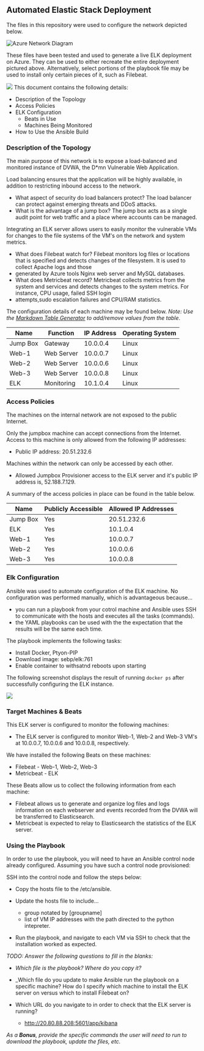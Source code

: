 ## Automated Elastic Stack Deployment

The files in this repository were used to configure the network depicted below.









![Azure Network Diagram](diagram.png)

These files have been tested and used to generate a live ELK deployment on Azure. They can be used to either recreate the entire deployment pictured above. Alternatively, select portions of the playbook file may be used to install only certain pieces of it, such as Filebeat.







 
![](elkplaybook.png)
This document contains the following details:
- Description of the Topology
- Access Policies
- ELK Configuration
  - Beats in Use
  - Machines Being Monitored
- How to Use the Ansible Build


### Description of the Topology

The main purpose of this network is to expose a load-balanced and monitored instance of DVWA, the D*mn Vulnerable Web Application.

Load balancing ensures that the application will be highly available, in addition to restricting inbound access to the network.
- What aspect of security do load balancers protect? The load balancer can protect against emerging threats and DDoS attacks.
- What is the advantage of a jump box? The jump box acts as a single audit point for web traffic and a place where accounts can be managed.

Integrating an ELK server allows users to easily monitor the vulnerable VMs for changes to the file systems of the VM's on the network and system metrics.
- What does Filebeat watch for? Filebeat monitors log files or locations that is specified and detects changes of the filesystem. It is used to collect Apache logs and those
- generated by Azure tools Nginx web server and MySQL databases.
- What does Metricbeat record? Metricbeat collects metrics from the system and services and detects changes to the system metrics. For instance, CPU usage, failed SSH login
- attempts,sudo escalation failures and CPU/RAM statistics.

The configuration details of each machine may be found below.
_Note: Use the [Markdown Table Generator](http://www.tablesgenerator.com/markdown_tables) to add/remove values from the table_.

| Name     | Function  | IP Address | Operating System |
|----------|---------- |------------|------------------|
| Jump Box | Gateway   | 10.0.0.4   | Linux            |
| Web-1    | Web Server| 10.0.0.7   | Linux            |              
| Web-2    | Web Server| 10.0.0.6   | Linux            |
| Web-3    | Web Server| 10.0.0.8   | Linux            |
| ELK      | Monitoring| 10.1.0.4   | Linux            |

### Access Policies

The machines on the internal network are not exposed to the public Internet. 

Only the jumpbox machine can accept connections from the Internet. Access to this machine is only allowed from the following IP addresses:
- Public IP address: 20.51.232.6

Machines within the network can only be accessed by each other.
- Allowed Jumpbox Provisioner access to the ELK server and it's public IP address is, 52.188.7.129. 

A summary of the access policies in place can be found in the table below.

| Name     | Publicly Accessible | Allowed IP Addresses |
|----------|---------------------|----------------------|
| Jump Box | Yes                 | 20.51.232.6          |
| ELK      | Yes                  | 10.1.0.4             |
| Web-1    | Yes                  | 10.0.0.7             |
| Web-2    | Yes                  | 10.0.0.6             |
| Web-3    | Yes                  | 10.0.0.8             |


### Elk Configuration

Ansible was used to automate configuration of the ELK machine. No configuration was performed manually, which is advantageous because...
- you can run a playbook from your cotrol machine and Ansible uses SSH to communicate with the hosts and executes all the tasks (commands).
- the YAML playbooks can be used with the the expectation that the results will be the same each time.

The playbook implements the following tasks:
- Install Docker, Ptyon-PIP
- Download image: sebp/elk:761
- Enable container to withsatnd reboots upon starting

The following screenshot displays the result of running `docker ps` after successfully configuring the ELK instance.

![](docker_ps_output.png)

### Target Machines & Beats
This ELK server is configured to monitor the following machines:
- The ELK server is configured to monitor Web-1, Web-2 and Web-3 VM's at 10.0.0.7, 10.0.0.6 and 10.0.0.8, respectively.

We have installed the following Beats on these machines:
- Filebeat - Web-1, Web-2, Web-3
- Metricbeat - ELK

These Beats allow us to collect the following information from each machine:
- Filebeat allows us to generate and organize log files and logs information on each webserver and events recorded from the DVWA will be transferred to Elasticsearch.
- Metricbeat is expected to relay to Elasticsearch the statistics of the ELK server.

### Using the Playbook
In order to use the playbook, you will need to have an Ansible control node already configured. Assuming you have such a control node provisioned: 

SSH into the control node and follow the steps below:
- Copy the hosts file to the /etc/ansible.
- Update the hosts file to include...
  - group notated by [groupname]
  - list of VM IP addresses with the path directed to the python intepreter.
  
- Run the playbook, and navigate to each VM via SSH to check that the installation worked as expected.

_TODO: Answer the following questions to fill in the blanks:_
- _Which file is the playbook? Where do you copy it?_
- _Which file do you update to make Ansible run the playbook on a specific machine? How do I specify which machine to install the ELK server on versus which to install Filebeat on?

- Which URL do you navigate to in order to check that the ELK server is running?

  - http://20.80.88.208:5601/app/kibana

_As a **Bonus**, provide the specific commands the user will need to run to download the playbook, update the files, etc._
